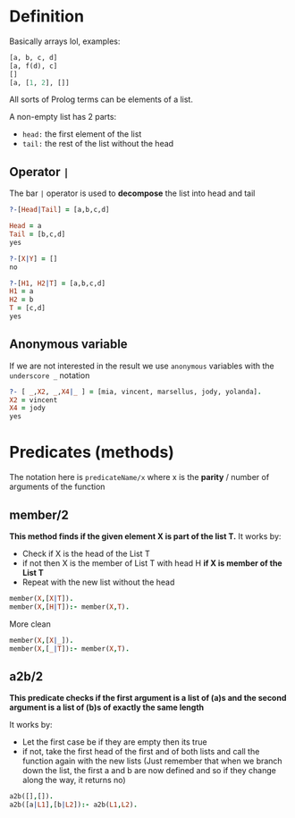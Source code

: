 # Definition
Basically arrays lol, examples:
```prolog
[a, b, c, d]
[a, f(d), c]
[]
[a, [1, 2], []]
```

All sorts of Prolog terms can be elements of a list.

A non-empty list has 2 parts:
- `head:`  the first element of the list
- `tail:` the rest of the list without the head

## Operator `|`
The bar `|` operator is used to **decompose** the list into head and tail
```prolog
?-[Head|Tail] = [a,b,c,d]

Head = a
Tail = [b,c,d]
yes

?-[X|Y] = []
no

?-[H1, H2|T] = [a,b,c,d]
H1 = a
H2 = b
T = [c,d]
yes
```

## Anonymous variable
If we are not interested in the result we use `anonymous` variables with the `underscore _` notation
```prolog
?- [ _,X2, _,X4|_ ] = [mia, vincent, marsellus, jody, yolanda].
X2 = vincent
X4 = jody
yes
```

# Predicates (methods)
The notation here is `predicateName/x` where x is the **parity** / number of arguments of the function

## member/2
**This method finds if the given element X is part of the list T.**
It works by:
- Check if X is the head of the List T
- if not then X is the member of List T with head H **if X is member of the List T**
- Repeat with the new list without the head
```prolog
member(X,[X|T]).
member(X,[H|T]):- member(X,T).
```
More clean
```prolog
member(X,[X|_]).
member(X,[_|T]):- member(X,T).
```

## a2b/2
**This predicate checks if the first argument is a list of (a)s and the second argument is a list of (b)s of exactly the same length**

It works by:
- Let the first case be if they are empty then its true
- if not, take the first head of the first and of both lists and call the function again with the new lists
(Just remember that when we branch down the list, the first a and b are now defined and so if they change along the way, it returns no)
```prolog
a2b([],[]).
a2b([a|L1],[b|L2]):- a2b(L1,L2).
```